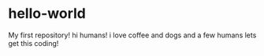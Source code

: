 # hello-world
My first repository!
hi humans!
i love coffee and dogs and a few humans
lets get this coding!
